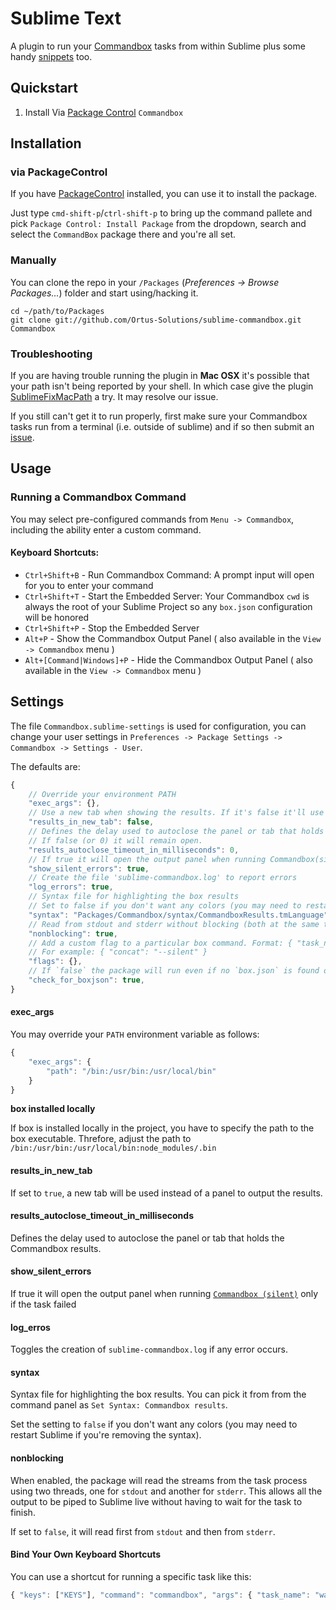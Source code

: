 # Sublime Text

A plugin to run your [Commandbox](https://www.ortussolutions.com/products/commandbox) tasks from within Sublime plus some handy [snippets](sublime-text.md#snippets) too.

## Quickstart

1. Install Via [Package Control](https://packagecontrol.io) `Commandbox`

## Installation

### via PackageControl

If you have [PackageControl](http://wbond.net/sublime\_packages/package\_control) installed, you can use it to install the package.

Just type `cmd-shift-p`/`ctrl-shift-p` to bring up the command pallete and pick `Package Control: Install Package` from the dropdown, search and select the `CommandBox` package there and you're all set.

### Manually

You can clone the repo in your `/Packages` (_Preferences -> Browse Packages..._) folder and start using/hacking it.

```
cd ~/path/to/Packages
git clone git://github.com/Ortus-Solutions/sublime-commandbox.git Commandbox
```

### Troubleshooting

If you are having trouble running the plugin in **Mac OSX** it's possible that your path isn't being reported by your shell. In which case give the plugin [SublimeFixMacPath](https://github.com/int3h/SublimeFixMacPath) a try. It may resolve our issue.

If you still can't get it to run properly, first make sure your Commandbox tasks run from a terminal (i.e. outside of sublime) and if so then submit an [issue](https://github.com/Ortus-Solutions/sublime-commandbox/issues).

## Usage

### Running a Commandbox Command

You may select pre-configured commands from `Menu -> Commandbox`, including the ability enter a custom command.

#### Keyboard Shortcuts:

* `Ctrl+Shift+B` - Run Commandbox Command: A prompt input will open for you to enter your command
* `Ctrl+Shift+T` - Start the Embedded Server: Your Commandbox `cwd` is always the root of your Sublime Project so any `box.json` configuration will be honored
* `Ctrl+Shift+P` - Stop the Embedded Server
* `Alt+P` - Show the Commandbox Output Panel ( also available in the `View -> Commandbox` menu )
* `Alt+[Command|Windows]+P` - Hide the Commandbox Output Panel ( also available in the `View -> Commandbox` menu )

## Settings

The file `Commandbox.sublime-settings` is used for configuration, you can change your user settings in `Preferences -> Package Settings -> Commandbox -> Settings - User`.

The defaults are:

```javascript
{
    // Override your environment PATH
    "exec_args": {},
    // Use a new tab when showing the results. If it's false it'll use a panel.
    "results_in_new_tab": false,
    // Defines the delay used to autoclose the panel or tab that holds the box results.
    // If false (or 0) it will remain open.
    "results_autoclose_timeout_in_milliseconds": 0,
    // If true it will open the output panel when running Commandbox(silent) only if the task failed
    "show_silent_errors": true,
    // Create the file 'sublime-commandbox.log' to report errors
    "log_errors": true,
    // Syntax file for highlighting the box results
    // Set to false if you don't want any colors (you may need to restart Sublime)
    "syntax": "Packages/Commandbox/syntax/CommandboxResults.tmLanguage",
    // Read from stdout and stderr without blocking (both at the same time)
    "nonblocking": true,
    // Add a custom flag to a particular box command. Format: { "task_name": "flags" }
    // For example: { "concat": "--silent" }
    "flags": {},
    // If `false` the package will run even if no `box.json` is found on the root folders currently open.
    "check_for_boxjson": true,
}
```

#### exec\_args

You may override your `PATH` environment variable as follows:

```javascript
{
    "exec_args": {
        "path": "/bin:/usr/bin:/usr/local/bin"
    }
}
```

**box installed locally**

If box is installed locally in the project, you have to specify the path to the box executable. Threfore, adjust the path to `/bin:/usr/bin:/usr/local/bin:node_modules/.bin`

#### results\_in\_new\_tab

If set to `true`, a new tab will be used instead of a panel to output the results.

#### results\_autoclose\_timeout\_in\_milliseconds

Defines the delay used to autoclose the panel or tab that holds the Commandbox results.

#### show\_silent\_errors

If true it will open the output panel when running [`Commandbox (silent)`](sublime-text.md#running-a-box-task) only if the task failed

#### log\_erros

Toggles the creation of `sublime-commandbox.log` if any error occurs.

#### syntax

Syntax file for highlighting the box results. You can pick it from from the command panel as `Set Syntax: Commandbox results`.

Set the setting to `false` if you don't want any colors (you may need to restart Sublime if you're removing the syntax).

#### nonblocking

When enabled, the package will read the streams from the task process using two threads, one for `stdout` and another for `stderr`. This allows all the output to be piped to Sublime live without having to wait for the task to finish.

If set to `false`, it will read first from `stdout` and then from `stderr`.

#### Bind Your Own Keyboard Shortcuts

You can use a shortcut for running a specific task like this:

```javascript
{ "keys": ["KEYS"], "command": "commandbox", "args": { "task_name": "watch" } }
```
